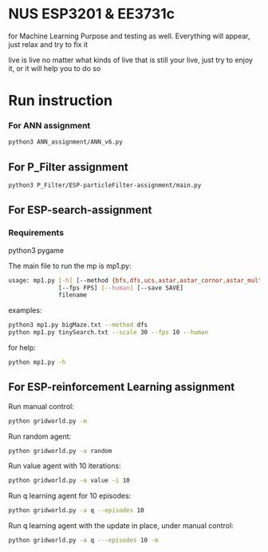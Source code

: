 # NUS ESP3201 & EE3731c

for Machine Learning Purpose and testing as well. Everything will appear, just relax and try to fix it

live is live
no matter what kinds of live that is
still your live, just try to enjoy it, or it will help you to do so

# Run instruction

### For ANN assignment

```sh
python3 ANN_assignment/ANN_v6.py
```

## For P_Filter assignment

```sh
python3 P_Filter/ESP-particleFilter-assignment/main.py
```

## For ESP-search-assignment

### Requirements

python3
pygame

The main file to run the mp is mp1.py:

```sh
usage: mp1.py [-h] [--method {bfs,dfs,ucs,astar,astar_cornor,astar_multi}] [--scale SCALE]
              [--fps FPS] [--human] [--save SAVE]
              filename
```

examples:

```sh
python3 mp1.py bigMaze.txt --method dfs
python mp1.py tinySearch.txt --scale 30 --fps 10 --human
```

for help:

```sh
python mp1.py -h
```

## For ESP-reinforcement Learning assignment

Run manual control:

```sh
python gridworld.py -m
```

Run random agent:

```sh
python gridworld.py -a random
```

Run value agent with 10 iterations:

```sh
python gridworld.py -a value -i 10
```

Run q learning agent for 10 episodes:

```sh
python gridworld.py -a q --episodes 10
```

Run q learning agent with the update in place, under manual control:

```sh
python gridworld.py -a q ---episodes 10 -m
```
